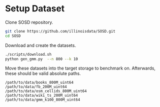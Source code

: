 # Setup Dataset

Clone SOSD repository.
```bash
git clone https://github.com/illinoisdata/SOSD.git
cd SOSD
```

Download and create the datasets.
```bash
./scripts/download.sh
python gen_gmm.py  --n 800 --k 10
```

Move these datasets into the target storage to benchmark on. Afterwards, these should be valid absolute paths.
```
/path/to/data/books_800M_uint64
/path/to/data/fb_200M_uint64
/path/to/data/osm_cellids_800M_uint64
/path/to/data/wiki_ts_200M_uint64
/path/to/data/gmm_k100_800M_uint64
```
